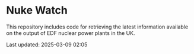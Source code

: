 # Nuke Watch

This repository includes code for retrieving the latest information available on the output of EDF nuclear power plants in the UK.

Last updated: 2025-03-09 02:05